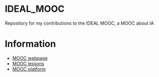 IDEAL_MOOC
==========

Repository for my contributions to the IDEAL MOOC, a MOOC about IA

# Information #

* [MOOC webpage](http://liris.cnrs.fr/ideal/mooc/)
* [MOOC lessons](http://liris.cnrs.fr/ideal/mooc/lesson.php)
* [MOOC platform](http://claco.univ-lyon1.fr/workspaces/3620/open/tool/home)
